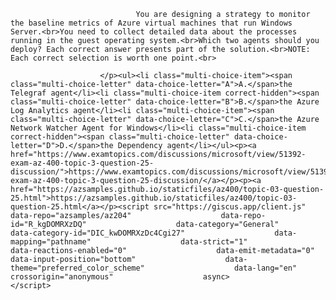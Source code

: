<p class="card-text">
							
								You are designing a strategy to monitor the baseline metrics of Azure virtual machines that run Windows Server.<br>You need to collect detailed data about the processes running in the guest operating system.<br>Which two agents should you deploy? Each correct answer presents part of the solution.<br>NOTE: Each correct selection is worth one point.<br>
							
						</p><ul><li class="multi-choice-item"><span class="multi-choice-letter" data-choice-letter="A">A.</span>the Telegraf agent</li><li class="multi-choice-item correct-hidden"><span class="multi-choice-letter" data-choice-letter="B">B.</span>the Azure Log Analytics agent</li><li class="multi-choice-item"><span class="multi-choice-letter" data-choice-letter="C">C.</span>the Azure Network Watcher Agent for Windows</li><li class="multi-choice-item correct-hidden"><span class="multi-choice-letter" data-choice-letter="D">D.</span>the Dependency agent</li></ul><p><a href="https://www.examtopics.com/discussions/microsoft/view/51392-exam-az-400-topic-3-question-25-discussion/">https://www.examtopics.com/discussions/microsoft/view/51392-exam-az-400-topic-3-question-25-discussion/</a></p><p><a href="https://azsamples.github.io/staticfiles/az400/topic-03-question-25.html">https://azsamples.github.io/staticfiles/az400/topic-03-question-25.html</a></p><script src="https://giscus.app/client.js"                    data-repo="azsamples/az204"                    data-repo-id="R_kgDOMRXzDQ"                    data-category="General"                    data-category-id="DIC_kwDOMRXzDc4Cgi27"                    data-mapping="pathname"                    data-strict="1"                    data-reactions-enabled="0"                    data-emit-metadata="0"                    data-input-position="bottom"                    data-theme="preferred_color_scheme"                    data-lang="en"                    crossorigin="anonymous"                    async>                    </script>